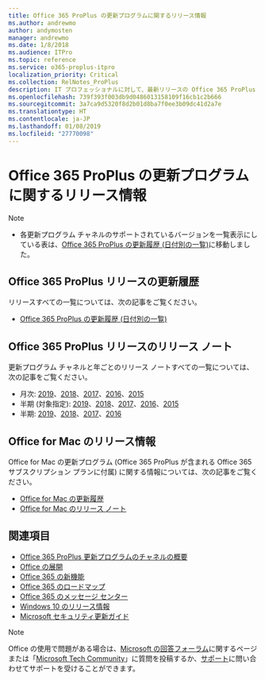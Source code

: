 ```yaml
---
title: Office 365 ProPlus の更新プログラムに関するリリース情報
ms.author: andrewmo
author: andymosten
manager: andrewmo
ms.date: 1/8/2018
ms.audience: ITPro
ms.topic: reference
ms.service: o365-proplus-itpro
localization_priority: Critical
ms.collection: RelNotes_ProPlus
description: IT プロフェッショナルに対して、最新リリースの Office 365 ProPlus の一覧をそれぞれの更新プログラム チャネルごとに、リリース ノートへのリンクと更新履歴を含めて提供します
ms.openlocfilehash: 739f393f003db9d0486013158109f16cb1c2b666
ms.sourcegitcommit: 3a7ca9d5320f8d2b01d8ba7f0ee3b09dc41d2a7e
ms.translationtype: HT
ms.contentlocale: ja-JP
ms.lasthandoff: 01/08/2019
ms.locfileid: "27770098"
---
```

# <a name="release-information-for-updates-to-office-365-proplus"></a>Office 365 ProPlus の更新プログラムに関するリリース情報

> [!NOTE]
> - 各更新プログラム チャネルのサポートされているバージョンを一覧表示にしている表は、[Office 365 ProPlus の更新履歴 (日付別の一覧)](update-history-office365-proplus-by-date.md)に移動しました。



## <a name="update-history-for-office-365-proplus-releases"></a>Office 365 ProPlus リリースの更新履歴

リリースすべての一覧については、次の記事をご覧ください。
 - [Office 365 ProPlus の更新履歴 (日付別の一覧)](update-history-office365-proplus-by-date.md)

## <a name="release-notes-for-office-365-proplus-releases"></a>Office 365 ProPlus リリースのリリース ノート

更新プログラム チャネルと年ごとのリリース ノートすべての一覧については、次の記事をご覧ください。
 - 月次: [2019](monthly-channel-2019.md)、[2018](monthly-channel-2018.md)、[2017](monthly-channel-2017.md)、[2016](monthly-channel-2016.md)、[2015](monthly-channel-2015.md)
 - 半期 (対象指定): [2019](semi-annual-channel-targeted-2019.md)、[2018](semi-annual-channel-targeted-2018.md)、[2017](semi-annual-channel-targeted-2017.md)、[2016](semi-annual-channel-targeted-2016.md)、[2015](semi-annual-channel-targeted-2015.md)
 - 半期: [2019](semi-annual-channel-2019.md)、[2018](semi-annual-channel-2018.md)、[2017](semi-annual-channel-2017.md)、[2016](semi-annual-channel-2016.md)

## <a name="office-for-mac-release-information"></a>Office for Mac のリリース情報

Office for Mac の更新プログラム (Office 365 ProPlus が含まれる Office 365 サブスクリプション プランに付属) に関する情報については、次の記事をご覧ください。
 - [Office for Mac の更新履歴](update-history-office-for-mac.md)
 - [Office for Mac のリリース ノート](release-notes-office-for-mac.md)


## <a name="related-topics"></a>関連項目

- [Office 365 ProPlus 更新プログラムのチャネルの概要](https://docs.microsoft.com/deployoffice/overview-of-update-channels-for-office-365-proplus)
- [Office の展開](https://docs.microsoft.com/deployoffice/)
- [Office 365 の新機能](https://support.office.com/article/95c8d81d-08ba-42c1-914f-bca4603e1426)
- [Office 365 のロードマップ](https://products.office.com/business/office-365-roadmap)
- [Office 365 のメッセージ センター](https://support.office.com/article/38fb3333-bfcc-4340-a37b-deda509c2093)
- [Windows 10 のリリース情報](https://www.microsoft.com/itpro/windows-10/release-information)
- [Microsoft セキュリティ更新ガイド](https://portal.msrc.microsoft.com/)

> [!NOTE]
> Office の使用で問題がある場合は、[Microsoft の回答フォーラム](https://answers.microsoft.com/)に関するページまたは「[Microsoft Tech Community](https://techcommunity.microsoft.com/)」に質問を投稿するか、[サポート](https://support.microsoft.com/contactus)に問い合わせてサポートを受けることができます。
